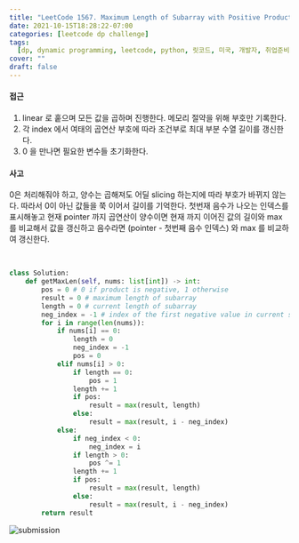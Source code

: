 ```yaml
---
title: "LeetCode 1567. Maximum Length of Subarray with Positive Product 해설, 풀이, 파이썬"
date: 2021-10-15T18:28:22-07:00
categories: [leetcode dp challenge]
tags:
  [dp, dynamic programming, leetcode, python, 릿코드, 미국, 개발자, 취업준비]
cover: ""
draft: false
---
```


#### **접근**

1. linear 로 훝으며 모든 값을 곱하며 진행한다. 메모리 절약을 위해 부호만 기록한다.
2. 각 index 에서 여태의 곱연산 부호에 따라 조건부로 최대 부분 수열 길이를 갱신한다.
3. 0 을 만나면 필요한 변수들 초기화한다.

#### **사고**

0은 처리해줘야 하고, 양수는 곱해져도 어딜 slicing 하는지에 따라 부호가 바뀌지 않는다. 따라서 0이 아닌 값들을 쭉 이어서 길이를 기억한다. 첫번재 음수가 나오는 인덱스를 표시해놓고 현재 pointer 까지 곱연산이 양수이면 현재 까지 이어진 값의 길이와 max 를 비교해서 값을 갱신하고 음수라면 (pointer - 첫번째 음수 인덱스) 와 max 를 비교하여 갱신한다.

&nbsp;

```python
class Solution:
    def getMaxLen(self, nums: list[int]) -> int:
        pos = 0 # 0 if product is negative, 1 otherwise
        result = 0 # maximum length of subarray
        length = 0 # current length of subarray
        neg_index = -1 # index of the first negative value in current subarray
        for i in range(len(nums)):
            if nums[i] == 0:
                length = 0
                neg_index = -1
                pos = 0
            elif nums[i] > 0:
                if length == 0:
                    pos = 1
                length += 1
                if pos:
                    result = max(result, length)
                else:
                    result = max(result, i - neg_index)
            else:
                if neg_index < 0:
                    neg_index = i
                if length > 0:
                    pos ^= 1
                length += 1
                if pos:
                    result = max(result, length)
                else:
                    result = max(result, i - neg_index)
        return result
```

![submission](/img/lc1567.png)
